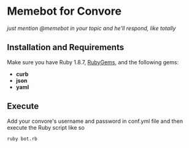 # Memebot for Convore

*just mention @memebot in your topic and he'll respond, like totally*
## Installation and Requirements
Make sure you have Ruby 1.8.7, [RubyGems](https://rubygems.org/pages/download), and the following gems:
 - **curb**
 - **json** 
 - **yaml**

## Execute
Add your convore's username and password in conf.yml file and then execute the Ruby script like so

    ruby bot.rb
